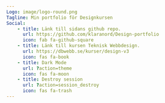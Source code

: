 ```yaml
---
Logo: image/logo-round.png
Tagline: Min portfolio för Designkursen
Social:
    - title: Länk till sidans github repo.
      url: https://github.com/klaranord/Design-portfolio
      icon: fab fa-github-square
    - title: Länk till kursen Teknisk Webbdesign.
      url: https://dbwebb.se/kurser/design-v3
      icon: fas fa-book
    - title: Dark Mode
      url: ?action=theme
      icon: fas fa-moon
    - title: Destroy session
      url: ?action=session_destroy
      icon: fas fa-trash
---
```

